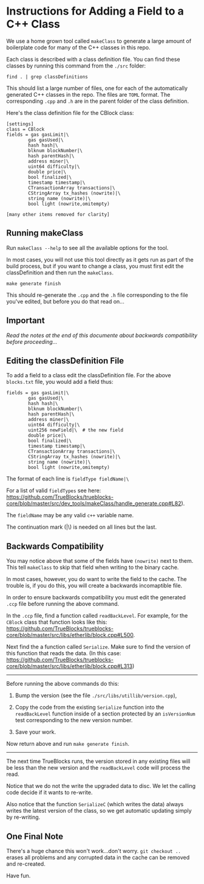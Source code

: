 # Instructions for Adding a Field to a C++ Class

We use a home grown tool called `makeClass` to generate a large amount of boilerplate code for many of the C++ classes in this repo.

Each class is described with a class definition file. You can find these classes by running this command from the `./src` folder:

```shell
find . | grep classDefinitions
```

This should list a large number of files, one for each of the automatically generated C++ classes in the repo. The files are `TOML` format. The corresponding `.cpp` and `.h` are in the parent folder of the class definition.

Here's the class definition file for the CBlock class:

```[shell]
[settings]
class = CBlock
fields = gas gasLimit|\
        gas gasUsed|\
        hash hash|\
        blknum blockNumber|\
        hash parentHash|\
        address miner|\
        uint64 difficulty|\
        double price|\
        bool finalized|\
        timestamp timestamp|\
        CTransactionArray transactions|\
        CStringArray tx_hashes (nowrite)|\
        string name (nowrite)|\
        bool light (nowrite,omitempty)

[many other items removed for clarity]
```

## Running makeClass

Run `makeClass --help` to see all the available options for the tool.

In most cases, you will not use this tool directly as it gets run as part of the build process, but if you want to change a class, you must first edit the classDefinition and then run the `makeClass`.

```shell
make generate finish
```

This should re-generate the `.cpp` and the `.h` file corresponding to the file you've edited, but before you do that read on...

## Important

_Read the notes at the end of this documente about backwards compatibility before proceeding..._

## Editing the classDefinition File

To add a field to a class edit the classDefinition file. For the above `blocks.txt` file, you would add a field thus:

```[shell]
fields = gas gasLimit|\
        gas gasUsed|\
        hash hash|\
        blknum blockNumber|\
        hash parentHash|\
        address miner|\
        uint64 difficulty|\
        uint256 newField|\  # the new field
        double price|\
        bool finalized|\
        timestamp timestamp|\
        CTransactionArray transactions|\
        CStringArray tx_hashes (nowrite)|\
        string name (nowrite)|\
        bool light (nowrite,omitempty)
```

The format of each line is `fieldType fieldName|\`

For a list of valid `fieldTypes` see here: https://github.com/TrueBlocks/trueblocks-core/blob/master/src/dev_tools/makeClass/handle_generate.cpp#L82).

The `fieldName` may be any valid `c++` variable name.

The continuation mark (|\\) is needed on all lines but the last.

## Backwards Compatibility

You may notice above that some of the fields have `(nowrite)` next to them. This tell `makeClass` to skip that field when writing to the binary cache.

In most cases, however, you do want to write the field to the cache. The trouble is, if you do this, you will create a backwards incomaptible file.

In order to ensure backwards compatibility you must edit the generated `.ccp` file before running the above command.

In the `.ccp` file, find a function called `readBackLevel`. For example, for the `CBlock` class that function looks like this: https://github.com/TrueBlocks/trueblocks-core/blob/master/src/libs/etherlib/block.cpp#L500.

Next find the a function called `Serialize`. Make sure to find the version of this function that reads the data. (In this case: https://github.com/TrueBlocks/trueblocks-core/blob/master/src/libs/etherlib/block.cpp#L313)

---

Before running the above commands do this:

1. Bump the version (see the file `./src/libs/utillib/version.cpp`),

2. Copy the code from the existing `Serialize` function into the `readBackLevel` function inside of a section protected by an `isVersionNum` test corresponding to the new version number.

3. Save your work.

Now return above and run `make generate finish`.

---

The next time TrueBlocks runs, the version stored in any existing files will be less than the new version and the `readBackLevel` code will process the read.

Notice that we do not the write the upgraded data to disc. We let the calling code decide if it wants to re-write.

Also notice that the function `SerializeC` (which writes the data) always writes the latest version of the class, so we get automatic updating simply by re-writing.

## One Final Note

There's a huge chance this won't work...don't worry. `git checkout ..` erases all problems and any corrupted data in the cache can be removed and re-created.

Have fun.
